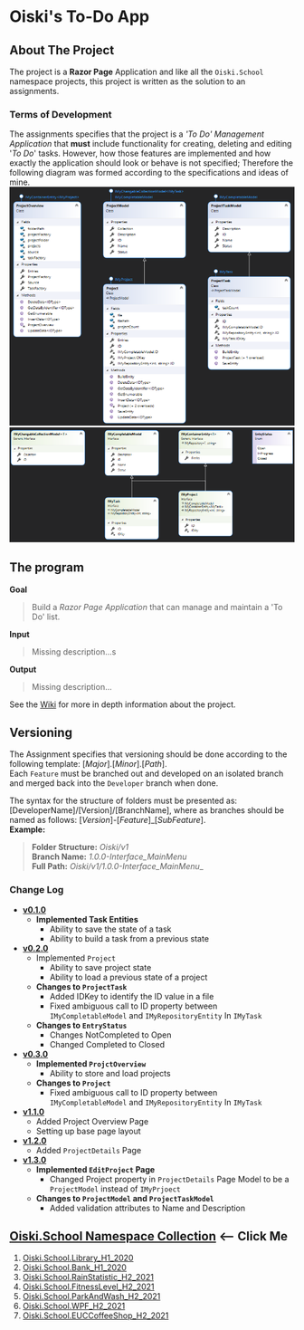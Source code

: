 ﻿# Oiski's To-Do App

## About The Project
The project is a **Razor Page** Application and like all the `Oiski.School` namespace projects, this project is written as the solution to an assignments.

### Terms of Development
The assignments specifies that the project is a _'To Do' Management Application_ that **must** include functionality for
creating, deleting and editing '_To Do_' tasks.
However, how those features are implemented and how exactly the application should look or behave is not specified;
Therefore the following diagram was formed according to the specifications and ideas of mine.
![ToDo_H2_2021_Diagram_Part1](https://github.com/Mike-Mortensen-Portfolio/Oiski.School.ToDo_H2_2021/blob/Developer/Oiski.School.ToDo_H2_2021_Diagram_Part1.png)
![ToDo_H2_2021_Diagram_Part2](https://github.com/Mike-Mortensen-Portfolio/Oiski.School.ToDo_H2_2021/blob/Developer/Oiski.School.ToDo_H2_2021_Diagram_Part2.png)


## The program
**Goal**
> Build a _Razor Page Application_ that can manage and maintain a 'To Do' list.

**Input**
> Missing description...s

**Output**
> Missing description...

See the [Wiki](https://github.com/Mike-Mortensen-Portfolio/Oiski.School.ToDo_H2_2021/wiki) for more in depth information about the project.

## Versioning
The Assignment specifies that versioning should be done according to the following template: [_Major_].[_Minor_].[_Path_].\
Each `Feature` must be branched out and developed on an isolated branch and merged back into the `Developer` branch when done.

The syntax for the structure of folders must be presented as: [DeveloperName]/[Version]/[BranchName], where as branches should be named as follows: [*Version*]-[*Feature*]_[*SubFeature*].\
**Example:**
>**Folder Structure:** _Oiski/v1_ \
>**Branch Name:** _1.0.0-Interface_MainMenu_ \
>**Full Path:** _Oiski/v1/1.0.0-Interface_MainMenu__

### Change Log
- **[v0.1.0](https://github.com/Mike-Mortensen-Portfolio/Oiski.School.ToDo_H2_2021/releases/tag/v0.1.0)**
  - **Implemented Task Entities**
    - Ability to save the state of a task
    - Ability to build a task from a previous state
- **[v0.2.0](https://github.com/Mike-Mortensen-Portfolio/Oiski.School.ToDo_H2_2021/releases/tag/v0.2.0)**
  - Implemented `Project`
    - Ability to save project state
    - Ability to load a previous state of a project
  - **Changes to `ProjectTask`**
    - Added IDKey to identify the ID value in a file
    - Fixed ambiguous call to ID property between `IMyCompletableModel` and `IMyRepositoryEntity` In `IMyTask`
  - **Changes to `EntryStatus`**
    - Changes NotCompleted to Open
    - Changed Completed to Closed
- **[v0.3.0](https://github.com/Mike-Mortensen-Portfolio/Oiski.School.ToDo_H2_2021/releases/tag/v0.3.0)**
  - **Implemented `ProjctOverview`**
    - Ability to store and load projects
  - **Changes to `Project`**
    - Fixed ambiguous call to ID property between `IMyCompletableModel` and `IMyRepositoryEntity` In `IMyTask`
- **[v1.1.0](https://github.com/Mike-Mortensen-Portfolio/Oiski.School.ToDo_H2_2021/releases/tag/v1.1.0)**
  - Added Project Overview Page
  - Setting up base page layout
- **[v1.2.0](https://github.com/Mike-Mortensen-Portfolio/Oiski.School.ToDo_H2_2021/releases/tag/v1.2.0)**
  - Added `ProjectDetails` Page
- **[v1.3.0](https://github.com/Mike-Mortensen-Portfolio/Oiski.School.ToDo_H2_2021/releases/tag/v1.3.0)**
  - **Implemented `EditProject` Page**
    - Changed Project property in `ProjectDetails` Page Model to be a `ProjectModel` instead of `IMyPrjoect`
  - **Changes to `ProjectModel` and `ProjectTaskModel`**
    - Added validation attributes to Name and Description

## [Oiski.School Namespace Collection](https://github.com/Mike-Mortensen-Portfolio) <-- Click Me
1. [Oiski.School.Library_H1_2020](https://github.com/ZhakalenDk/Oiski.School.Library_H1_2020)
2. [Oiski.School.Bank_H1_2020](https://github.com/ZhakalenDk/Oiski.School.Bank_H1_2020)
3. [Oiski.School.RainStatistic_H2_2021](https://github.com/ZhakalenDk/Oiski.School.RainStatistic_H2_2021)
4. [Oiski.School.FitnessLevel_H2_2021](https://github.com/ZhakalenDk/Oiski.School.FitnessLevel_H2_2021)
5. [Oiski.School.ParkAndWash_H2_2021](https://github.com/Mike-Mortensen-Portfolio/Oiski.School.ParkAndWash_H2_2021)
6. [Oiski.School.WPF_H2_2021](https://github.com/Mike-Mortensen-Portfolio/Oiski.School.WPF_H2_2021)
7. [Oiski.School.EUCCoffeeShop_H2_2021](https://github.com/Mike-Mortensen-Portfolio/Oiski.School.EUCCoffeeShop_H2_2021)
